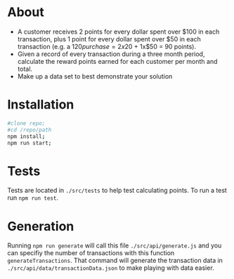 # About
* A customer receives 2 points for every dollar spent over $100 in each transaction, plus 1 point for every dollar spent over $50 in each transaction (e.g. a $120 purchase = 2x$20 + 1x$50 = 90 points).
* Given a record of every transaction during a three month period, calculate the reward points earned for each customer per month and total.
* Make up a data set to best demonstrate your solution

# Installation

```bash
#clone repo;
#cd /repo/path
npm install;
npm run start;
```

# Tests

Tests are located in `./src/tests` to help test calculating points. To run a test run `npm run test`.

# Generation

Running `npm run generate` will call this file `./src/api/generate.js` and you can specifiy the number of transactions with this function `generateTransactions`. That command will generate the transaction data in `./src/api/data/transactionData.json` to make playing with data easier.